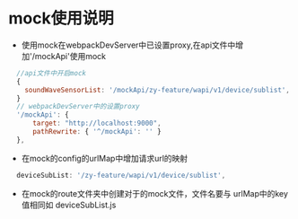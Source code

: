 # mock使用说明

* 使用mock在webpackDevServer中已设置proxy,在api文件中增加'/mockApi'使用mock

```js
  //api文件中开启mock
  {
    soundWaveSensorList: '/mockApi/zy-feature/wapi/v1/device/sublist', //查询变电站下的传感器
  }
  // webpackDevServer中的设置proxy
  '/mockApi': {
      target: "http://localhost:9000",
      pathRewrite: { '^/mockApi': '' }
  },

```

* 在mock的config的urlMap中增加请求url的映射

```js
  deviceSubList: '/zy-feature/wapi/v1/device/sublist',
```

* 在mock的route文件夹中创建对于的mock文件，文件名要与 urlMap中的key值相同如 deviceSubList.js
